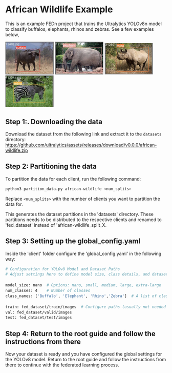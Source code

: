# African Wildlife Example

This is an example FEDn project that trains the Ultralytics YOLOv8n model to classify buffalos, elephants, rhinos and zebras. See a few examples below,

<img src="figs/buffalo.jpg" width=30% height=30%>

<img src="figs/elephant.jpg" width=30% height=30%>

<img src="figs/rhino.jpg" width=30% height=30%>

<img src="figs/zebra.jpg" width=30% height=30%>


## Step 1:. Downloading the data

Download the dataset from the following link and extract it to the `datasets` directory:
<https://github.com/ultralytics/assets/releases/download/v0.0.0/african-wildlife.zip>


## Step 2: Partitioning the data

To partition the data for each client, run the following command:

```bash
python3 partition_data.py african-wildlife <num_splits>
```
Replace `<num_splits>` with the number of clients you want to partition the data for.

This generates the dataset partitions in the 'datasets' directory. These partitions needs to be distributed to the respective clients and renamed to 'fed_dataset' instead of 'african-wildlife_split_X.

## Step 3: Setting up the global_config.yaml

Inside the 'client' folder configure the 'global_config.yaml' in the following way:

```bash
# Configuration for YOLOv8 Model and Dataset Paths
# Adjust settings here to define model size, class details, and dataset paths

model_size: nano  # Options: nano, small, medium, large, extra-large
num_classes: 4    # Number of classes
class_names: ['Buffalo', 'Elephant', 'Rhino','Zebra']  # A list of class names

train: fed_dataset/train/images  # Configure paths (usually not needed to be configured)
val: fed_dataset/valid/images
test: fed_dataset/test/images
```

## Step 4: Return to the root guide and follow the instructions from there
Now your dataset is ready and you have configured the global settings for the YOLOv8 model. Return to the root guide and follow the instructions from there to continue with the federated learning process.

